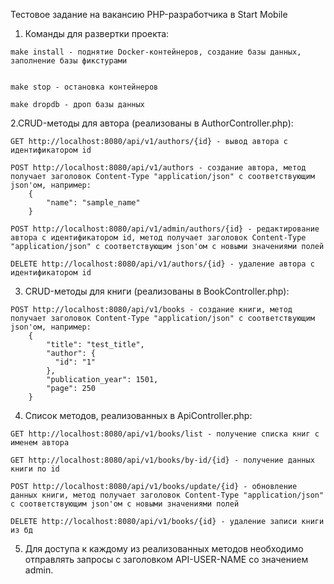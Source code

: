 Тестовое задание на вакансию PHP-разработчика в Start Mobile

  1. Команды для развертки проекта:

    make install - поднятие Docker-контейнеров, создание базы данных, заполнение базы фикстурами


    make stop - остановка контейнеров

    make dropdb - дроп базы данных


  2.CRUD-методы для автора (реализованы в AuthorController.php):

    GET http://localhost:8080/api/v1/authors/{id} - вывод автора с идентификатором id

    POST http://localhost:8080/api/v1/authors - создание автора, метод получает заголовок Content-Type "application/json" с соответствующим json'ом, например:
        {
            "name": "sample_name"
        }

    POST http://localhost:8080/api/v1/admin/authors/{id} - редактирование автора с идентификатором id, метод получает заголовок Content-Type "application/json" с соответствующим json'ом с новыми значениями полей

    DELETE http://localhost:8080/api/v1/authors/{id} - удаление автора с идентификатором id


  3. CRUD-методы для книги (реализованы в BookController.php):

    POST http://localhost:8080/api/v1/books - создание книги, метод получает заголовок Content-Type "application/json" с соответствующим json'ом, например:
        {
            "title": "test_title",
            "author": {
              "id": "1"
            },
            "publication_year": 1501,
            "page": 250
        }


  4. Список методов, реализованных в ApiController.php:

    GET http://localhost:8080/api/v1/books/list - получение списка книг с именем автора

    GET http://localhost:8080/api/v1/books/by-id/{id} - получение данных книги по id

    POST http://localhost:8080/api/v1/books/update/{id} - обновление данных книги, метод получает заголовок Content-Type "application/json" с соответствующим json'ом с новыми значениями полей

    DELETE http://localhost:8080/api/v1/books/{id} - удаление записи книги из бд

   5. Для доступа к каждому из реализованных методов необходимо отправлять запросы с заголовком API-USER-NAME со значением admin.
